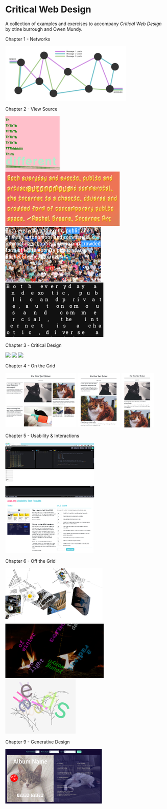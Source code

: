 
# Critical Web Design 

A collection of examples and exercises to accompany *Critical Web Design* by xtine burrough and Owen Mundy.




Chapter 1 - Networks

<img height="170" src="figures/ch1/1.0.3 Network.png"> 

Chapter 2 - View Source

<img height="170" src="figures/ch2/2.3.4 Poem-Think.png"> <img height="170" src="figures/ch2/2.3.x Poem-Shake-640w.gif">  <img height="170" src="figures/ch2/2.3.x Poem-Click.png">  <img height="170" src="figures/ch2/2.3.4 Poem-Random-640w.gif">


Chapter 3 - Critical Design

<img height="170" src="figures/ch3/delocator-logo-2013.png"> <img height="170" src="figures/ch3/delocator-logo-2011.jpg">  <img height="170" src="figures/ch3/3.1.7 Figma logo iterations.png"> 


Chapter 4 - On the Grid

<img height="170" src="figures/ch4/ch4-outcome-lg.png"> <img height="170" src="figures/ch4/ch4-outcome-md.png"> <img height="170" src="figures/ch4/ch4-outcome-xs.png"> 


Chapter 5 - Usability & Interactions

<img height="170" src="figures/ch5/5.3.x Usability form prototype.png"> <img height="170" src="figures/ch5/5.3.x Usability results.png"> 


Chapter 6 - Off the Grid

<img height="170" src="figures/ch6/6-nyt-explode.png"> <img height="170" src="figures/ch6/6-haiku-x.png"> <img height="170" src="figures/ch6/6-haiku-o-2.png"> 



Chapter 9 - Generative Design

<img height="170" src="figures/ch9/9-band-name-default.png"> 

